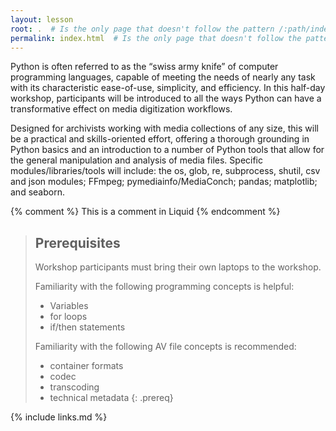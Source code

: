 ```yaml
---
layout: lesson
root: .  # Is the only page that doesn't follow the pattern /:path/index.html
permalink: index.html  # Is the only page that doesn't follow the pattern /:path/index.html
---
```


Python is often referred to as the “swiss army knife” of computer programming languages, capable of meeting the needs of nearly any task with its characteristic ease-of-use, simplicity, and efficiency.
In this half-day workshop, participants will be introduced to all the ways Python can have a transformative effect on media digitization workflows. 

Designed for archivists working with media collections of any size, this will be a practical and skills-oriented effort, offering a thorough grounding in Python basics and an introduction to a number of Python tools that allow for the general manipulation and analysis of media files.
Specific modules/libraries/tools will include: the os, glob, re, subprocess, shutil, csv and json modules; FFmpeg; pymediainfo/MediaConch; pandas; matplotlib; and seaborn.

<!-- this is an html comment -->

{% comment %} This is a comment in Liquid {% endcomment %}

> ## Prerequisites
>
> Workshop participants must bring their own laptops to the workshop.
>
> Familiarity with the following programming concepts is helpful:
> * Variables
> * for loops
> * if/then statements
> 
> Familiarity with the following AV file concepts is recommended:
> * container formats
> * codec
> * transcoding
> * technical metadata
{: .prereq}

{% include links.md %}
